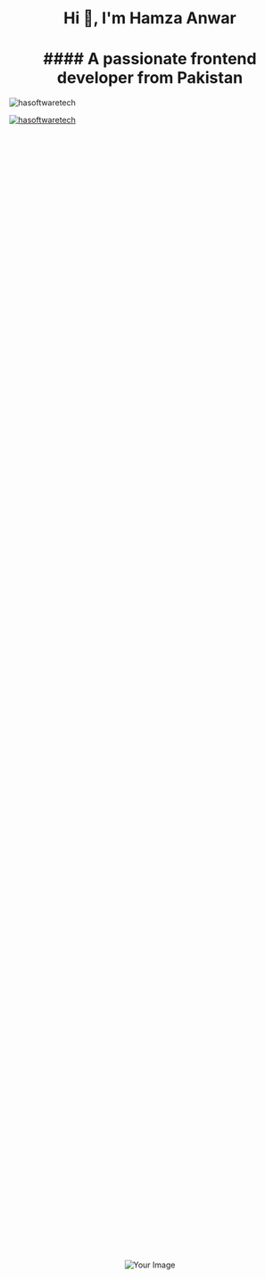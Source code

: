 
<h1 align="center">Hi 👋, I'm Hamza Anwar</h1>
<h1 align="center">#### A passionate frontend developer from Pakistan</h1>
<p align="left"> <img src="https://komarev.com/ghpvc/?username=hasoftwaretech&label=Profile%20views&color=0e75b6&style=flat" alt="hasoftwaretech" /> </p>

<p align="left"> <a href="https://github.com/ryo-ma/github-profile-trophy"><img src="https://github-profile-trophy.vercel.app/?username=hasoftwaretech" alt="hasoftwaretech" /></a> </p>

<p align="left"> <a href="https://twitter.com/" target="blank"><img src="https://img.shields.io/twitter/follow/?logo=twitter&style=for-the-badge" alt="" /></a> </p>
<div style="display: flex; justify-content: center; align-items: center; height: 100vh;">
  <img src="https://www.optimalvirtualemployee.com/wp-content/uploads/2023/01/front-end-development.gif" alt="Your Image">
</div>



<h1>About Me</h1>
    <p>I'm a passionate and experienced front-end developer with a commitment to crafting visually stunning and highly functional websites. With a keen eye for design and a deep understanding of web technologies, I specialize in making your website not just good but truly amazing.</p>

  <h3>My Approach</h3>
<div style="font-size: 100px;">
    <p><strong>Responsive Design:</strong> I ensure that your website looks exceptional on all devices, from smartphones to desktops, by implementing responsive design techniques. Your users will enjoy a seamless experience regardless of the screen size.</p>
    <p><strong>Intuitive User Interface (UI):</strong> I prioritize user experience, making navigation on your website intuitive and user-friendly. With clear layouts and well-organized content, your visitors will easily find what they're looking for.</p>
    <p><strong>Performance Optimization:</strong> Speed matters. I optimize your website's performance to load quickly, keeping your audience engaged and satisfied. Faster load times also boost SEO rankings.</p>
    <p><strong>Custom Design:</strong> I create custom, eye-catching designs tailored to your brand's identity. Your website will have a unique look and feel that sets you apart from the competition.</p>
    <p><strong>Cross-Browser Compatibility:</strong> I ensure that your website functions flawlessly across all major web browsers, so you don't miss out on any potential visitors.</p>
    <p><strong>Interactive Elements:</strong> Adding interactive elements such as animations, hover effects, and interactive forms enhances user engagement and makes your site memorable.</p>
    <p><strong>Accessibility:</strong> I adhere to accessibility standards, ensuring that your website is inclusive and accessible to all users, including those with disabilities.</p>
    <p><strong>Cutting-Edge Technologies:</strong> I stay up-to-date with the latest web development trends and technologies, so your website benefits from the most advanced tools available.</p>
    <p><strong>Collaborative Approach:</strong> I believe in open communication and collaboration. I work closely with you to understand your vision and goals, ensuring that the final product aligns perfectly with your brand.
    </p>
</div>
    <h2>Let's Create Something Amazing</h2>
    <h3>I'm dedicated to transforming your website into a visually stunning, functional masterpiece that captivates your audience and drives results. If you're ready to take your online presence to the next level,</3>
<h1>Contact Information:</h1>
<h2>📫 How to reach me: <font color="red">hasoftwaretechnologies@gmail.com</font></h2>

<h2 style:"margin-left=31px">WhatsApp: <a href="https://wa.me/923041235525">+92 304 123 5525</a> 
  <h2>
Feel free to connect with me on WhatsApp using the provided number. I look forward to engaging with you.</h2>


<h3 align="left">Languages and Tools:</h3>
</a> <a href="https://getbootstrap.com" target="_blank" rel="noreferrer"> <img src="https://raw.githubusercontent.com/devicons/devicon/master/icons/bootstrap/bootstrap-plain-wordmark.svg" alt="bootstrap" width="100" height="100"/> </a> <a href="https://www.w3schools.com/css/" target="_blank" rel="noreferrer"> <img src="https://raw.githubusercontent.com/devicons/devicon/master/icons/css3/css3-original-wordmark.svg" alt="css3" width="100" height="100"/> </a> <a href="https://www.figma.com/" target="_blank" rel="noreferrer"> <img src="https://www.vectorlogo.zone/logos/figma/figma-icon.svg" alt="figma" width="100" height="100"/> </a> <a href="https://www.w3.org/html/" target="_blank" rel="noreferrer"> <img src="https://raw.githubusercontent.com/devicons/devicon/master/icons/html5/html5-original-wordmark.svg" alt="html5" width="100" height="100"/> </a> <a href="https://www.adobe.com/in/products/illustrator.html" target="_blank" rel="noreferrer"> <img src="https://www.vectorlogo.zone/logos/adobe_illustrator/adobe_illustrator-icon.svg" alt="illustrator" width="100" height="100"/> </a> <a href="https://www.java.com" target="_blank" rel="noreferrer"> <img src="https://raw.githubusercontent.com/devicons/devicon/master/icons/java/java-original.svg" alt="java" width="100" height="100"/> </a> <a href="https://developer.mozilla.org/en-US/docs/Web/JavaScript" target="_blank" rel="noreferrer"> <img src="https://raw.githubusercontent.com/devicons/devicon/master/icons/javascript/javascript-original.svg" alt="javascript" width="100" height="100"/> </a> <a href="https://www.photoshop.com/en" target="_blank" rel="noreferrer"> <img src="https://raw.githubusercontent.com/devicons/devicon/master/icons/photoshop/photoshop-line.svg" alt="photoshop" width="100" height="100"/> </a> <a href="https://www.php.net" target="_blank" rel="noreferrer"><a href="https://reactjs.org/" target="_blank" rel="noreferrer"> <img src="https://raw.githubusercontent.com/devicons/devicon/master/icons/react/react-original-wordmark.svg" alt="react" width="100" height="100"/> </a><a href="https://vuejs.org/" target="_blank" rel="noreferrer">  <a href="https://www.adobe.com/products/xd.html" target="_blank" rel="noreferrer"> <img src="https://cdn.worldvectorlogo.com/logos/adobe-xd.svg" alt="xd" width="100" height="100"/> </a> </p>

